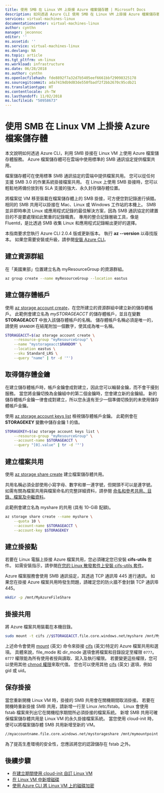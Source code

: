 ```yaml
---
title: 使用 SMB 在 Linux VM 上掛接 Azure 檔案儲存體 | Microsoft Docs
description: 如何透過 Azure CLI 使用 SMB 在 Linux VM 上掛接 Azure 檔案儲存體
services: virtual-machines-linux
documentationcenter: virtual-machines-linux
author: cynthn
manager: jeconnoc
editor: ''
ms.assetid: ''
ms.service: virtual-machines-linux
ms.devlang: NA
ms.topic: article
ms.tgt_pltfrm: vm-linux
ms.workload: infrastructure
ms.date: 06/28/2018
ms.author: cynthn
ms.openlocfilehash: fde8892f7a32d7b5405eef6661bbf29098325178
ms.sourcegitcommit: ada7419db9d03de550fbadf2f2bb2670c95cdb21
ms.translationtype: HT
ms.contentlocale: zh-TW
ms.lasthandoff: 11/02/2018
ms.locfileid: "50958673"
---
```

# <a name="mount-azure-file-storage-on-linux-vms-using-smb"></a>使用 SMB 在 Linux VM 上掛接 Azure 檔案儲存體

本文說明如何透過 Azure CLI，利用 SMB 掛接在 Linux VM 上使用 Azure 檔案儲存體服務。 Azure 檔案儲存體可在雲端中使用標準的 SMB 通訊協定提供檔案共用。 

檔案儲存體可在使用標準 SMB 通訊協定的雲端中提供檔案共用。 您可以從任何支援 SMB 3.0 的作業系統掛接檔案共用。 在 Linux 上使用 SMB 掛接時，您可以輕鬆地將備份放到有 SLA 支援的強大、永久封存儲存體位置。

將檔案從 VM 移至裝載在檔案儲存體上的 SMB 掛接，可方便您對記錄進行偵錯。 相同的 SMB 共用可以掛接在 Mac、Linux 或 Windows 工作站的本機上。 SMB 並非即時串流 Linux 或應用程式記錄的最佳解決方案，因為 SMB 通訊協定的建置目的不是要處理如此繁重的記錄職責。 專用的整合記錄層級工具，像是 Fluentd，是比透過 SMB 收集 Linux 和應用程式記錄輸出更好的選擇。

本指南要求您執行 Azure CLI 2.0.4 版或更新版本。 執行 **az --version** 以尋找版本。 如果您需要安裝或升級，請參閱[安裝 Azure CLI](/cli/azure/install-azure-cli)。 


## <a name="create-a-resource-group"></a>建立資源群組

在「美國東部」位置建立名為 myResourceGroup 的資源群組。

```bash
az group create --name myResourceGroup --location eastus
```

## <a name="create-a-storage-account"></a>建立儲存體帳戶

使用 [az storage account create](/cli/azure/storage/account#create)，在您所建立的資源群組中建立新的儲存體帳戶。 此範例會建立名為 *mySTORAGEACCT<random number>* 的儲存體帳戶，並且在變數 **STORAGEACCT** 中放入該儲存體帳戶的名稱。 儲存體帳戶名稱必須是唯一的，請使用 `$RANDOM` 在結尾附加一個數字，使其成為唯一名稱。

```bash
STORAGEACCT=$(az storage account create \
    --resource-group "myResourceGroup" \
    --name "mystorageacct$RANDOM" \
    --location eastus \
    --sku Standard_LRS \
    --query "name" | tr -d '"')
```

## <a name="get-the-storage-key"></a>取得儲存體金鑰

在建立儲存體帳戶時，帳戶金鑰會成對建立，因此您可以輪替金鑰，而不會干擾到服務。 當您將金鑰切換為金鑰組中的第二個金鑰時，您會建立新的金鑰組。 新的儲存體帳戶金鑰一律會成對建立，所以您永遠有至少一個準備切換到的未使用儲存體帳戶金鑰。

使用 [az storage account keys list](/cli/azure/storage/account/keys#list) 檢視儲存體帳戶金鑰。 此範例會在 **STORAGEKEY** 變數中儲存金鑰 1 的值。

```bash
STORAGEKEY=$(az storage account keys list \
    --resource-group "myResourceGroup" \
    --account-name $STORAGEACCT \
    --query "[0].value" | tr -d '"')
```

## <a name="create-a-file-share"></a>建立檔案共用

使用 [az storage share create](/cli/azure/storage/share#create) 建立檔案儲存體共用。 

共用名稱必須全部使用小寫字母、數字和單一連字號，但開頭不可以是連字號。 如需有關為檔案共用與檔案命名的完整詳細資料，請參閱 [命名和參考共用、目錄、檔案及中繼資料](https://docs.microsoft.com/rest/api/storageservices/Naming-and-Referencing-Shares--Directories--Files--and-Metadata)。

此範例會建立名為 myshare 的共用 (具有 10-GiB 配額)。 

```bash
az storage share create --name myshare \
    --quota 10 \
    --account-name $STORAGEACCT \
    --account-key $STORAGEKEY
```

## <a name="create-a-mount-point"></a>建立掛接點

若要在 Linux 電腦上掛接 Azure 檔案共用，您必須確定您已安裝 **cifs-utils** 套件。 如需安裝指示，請參閱[在您的 Linux 散發套件上安裝 cifs-utils 套件](../../storage/files/storage-how-to-use-files-linux.md#install-cifs-utils)。

Azure 檔案服務會使用 SMB 通訊協定，其透過 TCP 通訊埠 445 進行通訊。  如果您在掛接 Azure 檔案共用時發生問題，請確定您的防火牆不會封鎖 TCP 通訊埠 445。


```bash
mkdir -p /mnt/MyAzureFileShare
```

## <a name="mount-the-share"></a>掛接共用

將 Azure 檔案共用裝載在本機目錄。 

```bash
sudo mount -t cifs //$STORAGEACCT.file.core.windows.net/myshare /mnt/MyAzureFileShare -o vers=3.0,username=$STORAGEACCT,password=$STORAGEKEY,dir_mode=0777,file_mode=0777,serverino
```

上述命令會使用 [mount](https://linux.die.net/man/8/mount) \(英文\) 命令來掛接 [cifs](https://linux.die.net/man/8/mount.cifs) \(英文\)特定的 Azure 檔案共用和選項。 具體來說，file_mode 和 dir_mode 選項會將檔案和目錄設定至權限 `0777`。 `0777` 權限能為所有使用者授與讀取、寫入及執行權限。 若要變更這些權限，您可以使用其他 [chmod 權限](https://en.wikipedia.org/wiki/Chmod)來取代值。 您也可以使用其他 [cifs](https://linux.die.net/man/8/mount.cifs) \(英文\) 選項，例如 gid 或 uid。 


## <a name="persist-the-mount"></a>保存掛接

當您重新開機 Linux VM 時，掛接的 SMB 共用會在關機期間取消掛接。 若要在開機時重新掛接 SMB 共用，請新增一行至 Linux /etc/fstab。 Linux 會使用 fstab 檔案來列出它在開機程序期間所必須掛接的檔案系統。 新增 SMB 共用可確保檔案儲存體共用是 Linux VM 的永久掛接檔案系統。 當您使用 cloud-init 時，便可以將檔案儲存體 SMB 共用新增至新的 VM。

```bash
//myaccountname.file.core.windows.net/mystorageshare /mnt/mymountpoint cifs vers=3.0,username=mystorageaccount,password=myStorageAccountKeyEndingIn==,dir_mode=0777,file_mode=0777
```
為了提高生產環境的安全性，您應該將您的認證儲存在 fstab 之外。

## <a name="next-steps"></a>後續步驟

- [在建立期間使用 cloud-init 自訂 Linux VM](using-cloud-init.md)
- [在 Linux VM 中新增磁碟](add-disk.md)
- [使用 Azure CLI 將 Linux VM 上的磁碟加密](encrypt-disks.md)

